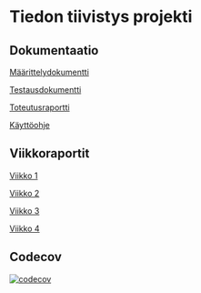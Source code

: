 # Tiedon tiivistys projekti

## Dokumentaatio
[Määrittelydokumentti](https://github.com/mleikas/tiedontiivistys/blob/main/dokumentaatio/m%C3%A4%C3%A4rittelydokumentti.md)

[Testausdokumentti](https://github.com/mleikas/tiedontiivistys/blob/main/dokumentaatio/testausdokumentti.md)

[Toteutusraportti](https://github.com/mleikas/tiedontiivistys/blob/main/dokumentaatio/toteutusraportti.md)

[Käyttöohje]()

## Viikkoraportit
[Viikko 1](https://github.com/mleikas/tiedontiivistys/blob/main/dokumentaatio/viikkoraportit/Viikko1.md)

[Viikko 2](https://github.com/mleikas/tiedontiivistys/blob/main/dokumentaatio/viikkoraportit/Viikko2.md)

[Viikko 3](https://github.com/mleikas/tiedontiivistys/blob/main/dokumentaatio/viikkoraportit/Viikko3.md)

[Viikko 4](https://github.com/mleikas/tiedontiivistys/blob/main/dokumentaatio/viikkoraportit/Viikko4.md)

## Codecov
[![codecov](https://codecov.io/gh/mleikas/tiedontiivistys/branch/main/graph/badge.svg?token=ZHJ6UHSZYW)](https://codecov.io/gh/mleikas/tiedontiivistys)
